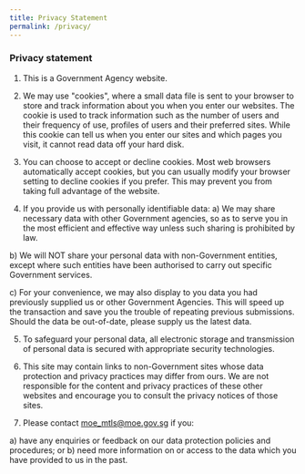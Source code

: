 ```yaml
---
title: Privacy Statement
permalink: /privacy/
---
```

<h3>  Privacy statement </h3>

1.	This is a Government Agency website.

2.	We may use "cookies", where a small data file is sent to your browser to store and track information about you when you enter our websites. The cookie is used to track information such as the number of users and their frequency of use, profiles of users and their preferred sites. While this cookie can tell us when you enter our sites and which pages you visit, it cannot read data off your hard disk.

3.	You can choose to accept or decline cookies. Most web browsers automatically accept cookies, but you can usually modify your browser setting to decline cookies if you prefer. This may prevent you from taking full advantage of the website.       

4.	If you provide us with personally identifiable data:
a)	We may share necessary data with other Government agencies, so as to serve you in the most efficient and effective way unless such sharing is prohibited by law.

b)	We will NOT share your personal data with non-Government entities, except where such entities have been authorised to carry out specific Government services.

c)	For your convenience, we may also display to you data you had previously supplied us or other Government Agencies. This will speed up the transaction and save you the trouble of repeating previous submissions. Should the data be out-of-date, please supply us the latest data.

5.	To safeguard your personal data, all electronic storage and transmission of personal data is secured with appropriate security technologies.

6.	This site may contain links to non-Government sites whose data protection and privacy practices may differ from ours. We are not responsible for the content and privacy practices of these other websites and encourage you to consult the privacy notices of those sites.

7.	Please contact moe_mtls@moe.gov.sg if you:

a)	have any enquiries or feedback on our data protection policies and procedures; or 
b)	need more information on or access to the data which you have provided to us in the past.
